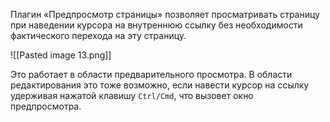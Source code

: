 Плагин «Предпросмотр страницы» позволяет просматривать страницу при наведении курсора на внутреннюю ссылку без необходимости фактического перехода на эту страницу.

![[Pasted image 13.png]]

Это работает в области предварительного просмотра. В области редактирования это тоже возможно, если навести курсор на ссылку удерживая нажатой клавишу `Ctrl/Cmd`, что вызовет окно предпросмотра.